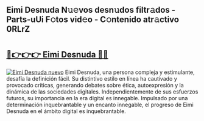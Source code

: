 ## Eimi Desnuda N𝚞𝚎vos desn𝚞dos filtr𝚊dos - Parts-uUi F𝚘tos vid𝚎o - C𝚘ntenido atr𝚊ctivo 0RLrZ

# <h2><a href="http://mb1ubi.tromn.icu/?c=Eimi+Desnuda">🔗👉👉👉 Eimi Desnuda 🔗🔗</a></h2>

[![Eimi Desnuda nuevo](https://i.imgur.com/pEAQMta.gif)](http://mb1ubi.tromn.icu/?c=Eimi+Desnuda)
Eimi Desnuda, una persona compleja y estimulante, desafía la definición fácil. Su distintivo estilo en línea ha cautivado y provocado críticas, generando debates sobre ética, autoexpresión y la dinámica de las sociedades digitales. Independientemente de sus esfuerzos futuros, su importancia en la era digital es innegable. Impulsado por una determinación inquebrantable y un encanto innegable, el progreso de Eimi Desnuda en el ámbito digital es inquebrantable.
